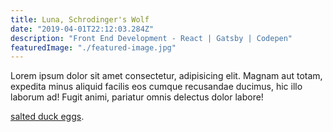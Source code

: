 ```yaml
---
title: Luna, Schrodinger's Wolf
date: "2019-04-01T22:12:03.284Z"
description: "Front End Development - React | Gatsby | Codepen"
featuredImage: "./featured-image.jpg"
---
```


Lorem ipsum dolor sit amet consectetur, adipisicing elit. Magnam aut totam, expedita minus aliquid facilis eos cumque recusandae ducimus, hic illo laborum ad! Fugit animi, pariatur omnis delectus dolor labore!

[salted duck eggs](http://en.wikipedia.org/wiki/Salted_duck_egg).
